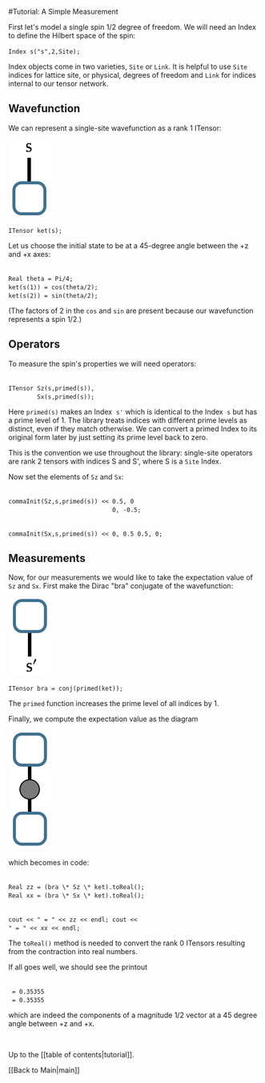 #Tutorial: A Simple Measurement

First let's model a single spin 1/2 degree of freedom. 
We will need an Index to define the Hilbert space of the spin:

`Index s("s",2,Site);`

Index objects come in two varieties, `Site` or `Link`. It is helpful to use 
`Site` indices for lattice site, or physical, degrees of freedom and `Link` for indices internal
to our tensor network.


## Wavefunction ##

We can represent a single-site wavefunction as a rank 1 ITensor:

<img src="docs/tutorial/ket.png" style=""/>

`ITensor ket(s);`


Let us choose the initial state to be at a 45-degree angle between the +z and +x axes:

<code>
Real theta = Pi/4;
ket(s(1)) = cos(theta/2);
ket(s(2)) = sin(theta/2);
</code>

(The factors of 2 in the `cos` and `sin` are present because our wavefunction represents a spin 1/2.)

## Operators ##

To measure the spin's properties we will need operators: 

<code>
ITensor Sz(s,primed(s)),
        Sx(s,primed(s));
</code>

Here `primed(s)` makes an Index &nbsp;`s'` which is identical to the Index &nbsp;`s` but
has a prime level of 1. The library treats indices with different prime levels
as distinct, even if they match otherwise.
We can convert a primed Index to its original form later by just setting its prime level back to zero.

This is the convention we use throughout the library:
single-site operators are rank 2 tensors with indices S and S',
where S is a `Site` Index.

Now set the elements of `Sz` and `Sx`:

<code>
commaInit(Sz,s,primed(s)) << 0.5, 0
                             0, -0.5;

commaInit(Sx,s,primed(s)) << 0, 0.5
                             0.5, 0;
</code>

## Measurements ##

Now, for our measurements we would like to take
the expectation value of `Sz` and `Sx`. 
First make the Dirac "bra" conjugate of the wavefunction:

<img src="docs/tutorial/bra.png" style=""/>

`ITensor bra = conj(primed(ket));`



The `primed` function increases the prime level of all indices
by 1.

Finally, we compute the expectation value as the diagram

<img src="docs/tutorial/expect.png" style=""/>

which becomes in code:

<code>
Real zz = (bra \* Sz \* ket).toReal();
Real xx = (bra \* Sx \* ket).toReal();

cout << "<Sz> = " << zz << endl;
cout << "<Sx> = " << xx << endl;
</code>


The `toReal()` method is needed to convert the
rank 0 ITensors resulting from the contraction
into real numbers.

If all goes well, we should see the printout

<code>
<Sz> = 0.35355
<Sx> = 0.35355
</code>

which are indeed the components of a magnitude
1/2 vector at a 45 degree angle between +z and +x.

</br>

Up to the [[table of contents|tutorial]].

[[Back to Main|main]]
